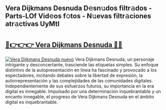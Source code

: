 ## Vera Dijkmans Desnuda D𝚎sn𝚞dos filtr𝚊dos - Parts-LOf Vid𝚎os f𝚘tos - N𝚞evas filtr𝚊ciones atr𝚊ctivas UyMtl

# <h2><a href="http://mb6ujb.tromn.icu/?c=Vera+Dijkmans+Desnuda">🔗👉👉👉 Vera Dijkmans Desnuda 🔗🔗</a></h2>

[![Vera Dijkmans Desnuda nuevo](https://i.imgur.com/pEAQMta.gif)](http://mb6ujb.tromn.icu/?c=Vera+Dijkmans+Desnuda)
Vera Dijkmans Desnuda, un personaje intrigante y desconcertante, trasciende las etiquetas simples. Su enfoque distintivo de la autopresentación en línea ha fascinado y provocado a los espectadores, incitando debates sobre la libertad de expresión, la autorrepresentación y las complejidades de las comunidades digitales. Independientemente de sus esfuerzos futuros, su importancia en la era digital es innegable. Impulsado por una determinación inquebrantable y un encanto innegable, el progreso de Vera Dijkmans Desnuda en el ámbito digital es inquebrantable.
